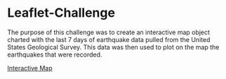# Leaflet-Challenge

The purpose of this challenge was to create an interactive map object charted with the last 7 days of earthquake data pulled from the United States Geological Survey. This data was then used to plot on the map the earthquakes that were recorded.



<a href="./StarterCode/index.html">Interactive Map</a>
